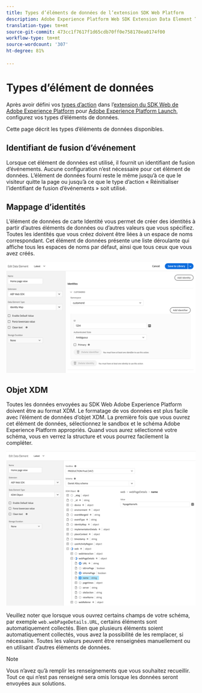 ```yaml
---
title: Types d’éléments de données de l’extension SDK Web Platform
description: Adobe Experience Platform Web SDK Extension Data Element Types dans Adobe Experience Platform Launch
translation-type: tm+mt
source-git-commit: 473cc1f7617f1d65cdb70ff0e758178ea0174f00
workflow-type: tm+mt
source-wordcount: '307'
ht-degree: 81%

---
```



# Types d’élément de données

Après avoir défini vos [types d’action](action-types.md) dans l’[extension du SDK Web de Adobe Experience Platform](web-sdk-extension.md) pour [Adobe Experience Platform Launch](https://experienceleague.adobe.com/docs/launch.html), configurez vos types d’éléments de données.

Cette page décrit les types d’éléments de données disponibles.

## Identifiant de fusion d’événement

Lorsque cet élément de données est utilisé, il fournit un identifiant de fusion d’événements. Aucune configuration n’est nécessaire pour cet élément de données. L’élément de données fourni reste le même jusqu’à ce que le visiteur quitte la page ou jusqu’à ce que le type d’action « Réinitialiser l’identifiant de fusion d’événements » soit utilisé.

## Mappage d’identités

L’élément de données de carte Identité vous permet de créer des identités à partir d’autres éléments de données ou d’autres valeurs que vous spécifiez. Toutes les identités que vous créez doivent être liées à un espace de noms correspondant. Cet élément de données présente une liste déroulante qui affiche tous les espaces de noms par défaut, ainsi que tous ceux que vous avez créés.

![](./assets/identity-map-data-element.png)

## Objet XDM

Toutes les données envoyées au SDK Web Adobe Experience Platform doivent être au format XDM. Le formatage de vos données est plus facile avec l’élément de données d’objet XDM. La première fois que vous ouvrez cet élément de données, sélectionnez le sandbox et le schéma Adobe Experience Platform appropriés. Quand vous aurez sélectionné votre schéma, vous en verrez la structure et vous pourrez facilement la compléter.

![](./assets/XDM-object.png)

Veuillez noter que lorsque vous ouvrez certains champs de votre schéma, par exemple `web.webPageDetails.URL`, certains éléments sont automatiquement collectés. Bien que plusieurs éléments soient automatiquement collectés, vous avez la possibilité de les remplacer, si nécessaire. Toutes les valeurs peuvent être renseignées manuellement ou en utilisant d’autres éléments de données.

>[!NOTE]
>
>Vous n’avez qu’à remplir les renseignements que vous souhaitez recueillir. Tout ce qui n’est pas renseigné sera omis lorsque les données seront envoyées aux solutions.
